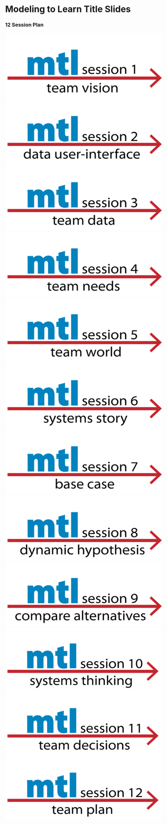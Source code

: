 # Modeling to Learn Title Slides

### 12 Session Plan    

 
![](https://github.com/lzim/teampsd/blob/master/resources/title_slides/mtl_s01_teamvision_title.png)       
![](https://github.com/lzim/teampsd/blob/master/resources/title_slides/mtl_s02_data_ui_title.png)     
![](https://github.com/lzim/teampsd/blob/master/resources/title_slides/mtl_s03_teamdata_title.png)      
![](https://github.com/lzim/teampsd/blob/master/resources/title_slides/mtl_s04_teamneeds_title.png)       
![](https://github.com/lzim/teampsd/blob/master/resources/title_slides/mtl_s05_teamworld_title.png)       
![](https://github.com/lzim/teampsd/blob/master/resources/title_slides/mtl_s06_systems_story_title.png)       
![](https://github.com/lzim/teampsd/blob/master/resources/title_slides/mtl_s07_base_case_title.png)    
![](https://github.com/lzim/teampsd/blob/master/resources/title_slides/mtl_s08_dynamic_hypothesis_title.png)     
![](https://github.com/lzim/teampsd/blob/master/resources/title_slides/mtl_s09_compare_alternatives_title.png)     
![](https://github.com/lzim/teampsd/blob/master/resources/title_slides/mtl_s10_systems_thinking_title.png)       
![](https://github.com/lzim/teampsd/blob/master/resources/title_slides/mtl_s11_team_decisions_title.png)      
![](https://github.com/lzim/teampsd/blob/master/resources/title_slides/mtl_s12_team_plan_title.png)      
